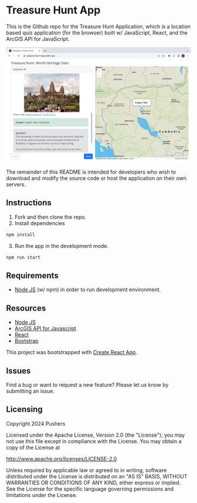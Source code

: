 # Treasure Hunt App

This is the Github repo for the Treasure Hunt Application, which is a location based quiz application (for the browser) built w/ JavaScript, React, and the ArcGIS API for JavaScript.


![App](./public/th-screensave.png?raw=true)

The remainder of this README is intended for developers who wish to download and modify the source code or host the application on their own servers.

## Instructions

1. Fork and then clone the repo. 
2. Install dependencies

```bash
npm install
```

3. Run the app in the development mode.

```bash
npm run start
```

## Requirements

* [Node JS](https://nodejs.org/) (w/ npm) in order to run development environment.

## Resources

* [Node JS](https://nodejs.org/)
* [ArcGIS API for Javascript](https://developers.arcgis.com/javascript/)
* [React](https://reactjs.org/)
* [Bootstrap](https://getbootstrap.com/)

This project was bootstrapped with [Create React App](https://github.com/facebook/create-react-app).

## Issues

Find a bug or want to request a new feature?  Please let us know by submitting an issue.


## Licensing

Copyright 2024 Pushers

Licensed under the Apache License, Version 2.0 (the "License");
you may not use this file except in compliance with the License.
You may obtain a copy of the License at

   http://www.apache.org/licenses/LICENSE-2.0

Unless required by applicable law or agreed to in writing, software
distributed under the License is distributed on an "AS IS" BASIS,
WITHOUT WARRANTIES OR CONDITIONS OF ANY KIND, either express or implied.
See the License for the specific language governing permissions and
limitations under the License.


